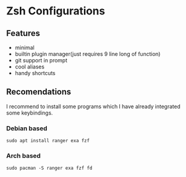 # Zsh Configurations

## Features
- minimal
- builtin plugin manager(just requires 9 line long of function)
- git support in prompt
- cool aliases
- handy shortcuts

## Recomendations
I recommend to install some programs which I have already integrated some keybindings.

### Debian based 
```
sudo apt install ranger exa fzf 
```

### Arch based
```
sudo pacman -S ranger exa fzf fd 
```
